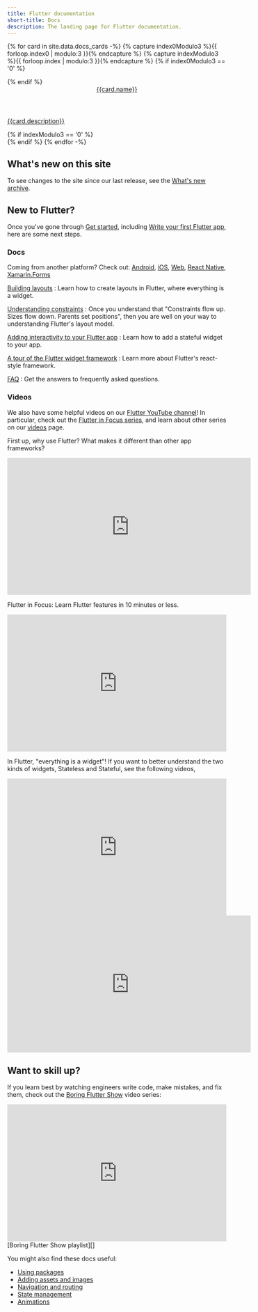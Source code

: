 ```yaml
---
title: Flutter documentation
short-title: Docs
description: The landing page for Flutter documentation.
---
```


{% for card in site.data.docs_cards -%}
  {% capture index0Modulo3 %}{{ forloop.index0 | modulo:3 }}{% endcapture %}
  {% capture indexModulo3 %}{{ forloop.index | modulo:3 }}{% endcapture %}
  {% if index0Modulo3 == '0' %}
  <div class="card-deck mb-4">
  {% endif %}
    <a class="card" href="{{card.url}}">
      <div class="card-body">
        <header class="card-title">{{card.name}}</header>
        <p class="card-text">{{card.description}}</p>
      </div>
    </a>
  {% if indexModulo3 == '0' %}
  </div>
  {% endif %}
{% endfor -%}

<a name="latest-release"></a>
## What's new on this site

To see changes to the site since our last release,
see the [What's new archive][].

## New to Flutter?

Once you've gone through [Get started][],
including [Write your first Flutter app][],
here are some next steps.

### Docs

Coming from another platform? Check out:
[Android][], [iOS][], [Web][], [React Native][],
[Xamarin.Forms][]

[Building layouts][]
: Learn how to create layouts in Flutter,
  where everything is a widget.

[Understanding constraints][]
: Once you understand that "Constraints
  flow up. Sizes flow down. Parents set
  positions", then you are well on your
  way to understanding Flutter's layout model.

[Adding interactivity to your Flutter app][]
: Learn how to add a stateful widget to your app.

[A tour of the Flutter widget framework][]
: Learn more about Flutter's react-style framework.

[FAQ][]
: Get the answers to frequently asked questions.

### Videos

We also have some helpful videos on our [Flutter YouTube channel][]! In particular, check out the [Flutter in Focus series][], and learn about other series on our [videos][] page.

First up, why use Flutter? What makes it different than other app frameworks?

<iframe width="560" height="315" src="https://www.youtube.com/embed/l-YO9CmaSUM" frameborder="0" allow="accelerometer; autoplay; encrypted-media; gyroscope; picture-in-picture" allowfullscreen></iframe><br>

Flutter in Focus: Learn Flutter features in 10 minutes or less.

<iframe style="max-width: 100%" width="560" height="315" src="https://www.youtube.com/embed/wgTBLj7rMPM" frameborder="0" allow="accelerometer; autoplay; encrypted-media; gyroscope; picture-in-picture" allowfullscreen></iframe>

In Flutter, "everything is a widget"! If you want to better understand
the two kinds of widgets, Stateless and Stateful, see the following videos,

<iframe style="max-width: 100%" width="560" height="315" src="https://www.youtube.com/embed/wE7khGHVkYY" frameborder="0" allow="accelerometer; autoplay; encrypted-media; gyroscope; picture-in-picture" allowfullscreen></iframe> <iframe width="560" height="315" src="https://www.youtube.com/embed/AqCMFXEmf3w" frameborder="0" allow="accelerometer; autoplay; encrypted-media; gyroscope; picture-in-picture" allowfullscreen></iframe>

## Want to skill up?

If you learn best by watching engineers write code,
make mistakes, and fix them,
check out the [Boring Flutter Show][] video series:

<iframe style="max-width: 100%" width="560" height="315" src="https://www.youtube.com/embed/vqPG1tU6-c0" frameborder="0" allow="accelerometer; autoplay; encrypted-media; gyroscope; picture-in-picture" allowfullscreen></iframe>
[Boring Flutter Show playlist][]

You might also find these docs useful:

* [Using packages][]
* [Adding assets and images][]
* [Navigation and routing][]
* [State management][]
* [Animations][]


[A tour of the Flutter widget framework]: /docs/development/ui/widgets-intro
[Adding assets and images]: /docs/development/ui/assets-and-images
[Adding interactivity to your Flutter app]: /docs/development/ui/interactive
[Android]: /docs/get-started/flutter-for/android-devs
[Animations]: /docs/development/ui/animations
[Boring Flutter Show]: https://www.youtube.com/watch?v=vqPG1tU6-c0&list=PLjxrf2q8roU28W3pXbISJbVA5REsA41Sx&index=3&t=9s
[Boring Flutter Show playlist]: https://www.youtube.com/watch?v=vqPG1tU6-c0&list=PLjxrf2q8roU28W3pXbISJbVA5REsA41Sx&index=3&t=9s
[Building layouts]: /docs/development/ui/layout
[FAQ]: /docs/resources/faq
[flutter-announce]: https://groups.google.com/forum/#!forum/flutter-announce
[Flutter in Focus]: https://www.youtube.com/playlist?list=PLjxrf2q8roU2HdJQDjJzOeO6J3FoFLWr2
[Flutter in Focus series]: https://www.youtube.com/playlist?list=PLjxrf2q8roU2HdJQDjJzOeO6J3FoFLWr2
[Flutter YouTube channel]: {{site.social.youtube}}
[Get started]: /docs/get-started/install
[iOS]: /docs/get-started/flutter-for/ios-devs
[Navigation and routing]: /docs/development/ui/navigation
[React Native]: /docs/get-started/flutter-for/react-native-devs
[State management]: /docs/development/data-and-backend/state-mgmt/intro
[Understanding constraints]: /docs/development/ui/layout/constraints
[Using packages]: /docs/development/packages-and-plugins/using-packages
[videos]: /docs/resources/videos
[Web]: /docs/get-started/flutter-for/web-devs
[What's new archive]: /docs/whats-new-archive
[Write your first Flutter app]: /docs/get-started/codelab
[Xamarin.Forms]: /docs/get-started/flutter-for/xamarin-forms-devs
